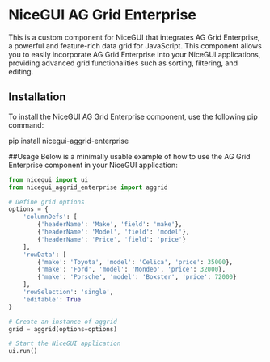 # NiceGUI AG Grid Enterprise
This is a custom component for NiceGUI that integrates AG Grid Enterprise, a powerful and feature-rich data grid for JavaScript. This component allows you to easily incorporate AG Grid Enterprise into your NiceGUI applications, providing advanced grid functionalities such as sorting, filtering, and editing.

## Installation
To install the NiceGUI AG Grid Enterprise component, use the following pip command:

pip install nicegui-aggrid-enterprise

##Usage
Below is a minimally usable example of how to use the AG Grid Enterprise component in your NiceGUI application:

```python
from nicegui import ui
from nicegui_aggrid_enterprise import aggrid

# Define grid options
options = {
    'columnDefs': [
        {'headerName': 'Make', 'field': 'make'},
        {'headerName': 'Model', 'field': 'model'},
        {'headerName': 'Price', 'field': 'price'}
    ],
    'rowData': [
        {'make': 'Toyota', 'model': 'Celica', 'price': 35000},
        {'make': 'Ford', 'model': 'Mondeo', 'price': 32000},
        {'make': 'Porsche', 'model': 'Boxster', 'price': 72000}
    ],
    'rowSelection': 'single',
    'editable': True
}

# Create an instance of aggrid
grid = aggrid(options=options)

# Start the NiceGUI application
ui.run()
```
